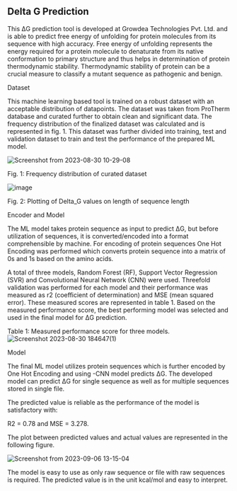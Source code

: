 ## Delta G Prediction

This ΔG prediction tool is developed at Growdea Technologies Pvt. Ltd. and is able to predict free energy of unfolding for protein molecules from its sequence with high accuracy. Free energy of unfolding represents the energy required for a protein molecule to denaturate from its native conformation to primary structure and thus helps in determination of protein thermodynamic stability. Thermodynamic stability of protein can be a crucial measure to classify a mutant sequence as pathogenic and benign. 

Dataset 

This machine learning based tool is trained on a robust dataset with an acceptable distribution of datapoints. The dataset was taken from ProTherm database and curated further to obtain clean and significant data. The frequency distribution of the finalized dataset was calculated and is represented in fig. 1. This dataset was further divided into training, test and validation dataset to train and test the performance of the prepared ML model.

![Screenshot from 2023-08-30 10-29-08](https://github.com/Growdeatechnology/Delta-G-Prediction/assets/72397529/851978c9-09e9-45b2-9dbd-9346248b3800)

Fig. 1: Frequency distribution of curated dataset 

![image](https://github.com/Growdeatechnology/Delta-G-Prediction/assets/72397529/f2472964-518b-424a-a879-327fa1a3b23d)

Fig. 2: Plotting of Delta_G values on length of sequence length

Encoder and Model 

The ML model takes protein sequence as input to predict ΔG, but before utilization of sequences, it is converted/encoded into a format comprehensible by machine. For encoding of protein sequences One Hot Encoding was performed which converts protein sequence into a matrix of 0s and 1s based on the amino acids. 

A total of three models, Random Forest (RF), Support Vector Regression (SVR) and Convolutional Neural Network (CNN) were used. Threefold validation was performed for each model and their performance was measured as r2 (coefficient of determination) and MSE (mean squared error). These measured scores are represented in table 1. Based on the measured performance score, the best performing model was selected and used in the final model for ΔG prediction. 

Table 1: Measured performance score for three models. 
![Screenshot 2023-08-30 184647(1)](https://github.com/Growdeatechnology/Delta-G-Prediction/assets/72397529/522f76f6-a946-4767-a6d2-5c46c1b59f18)

Model 

The final ML model utilizes protein sequences which is further encoded by One Hot Encoding and using -CNN model predicts ΔG. The developed model can predict ΔG for single sequence as well as for multiple sequences stored in single file.  

The predicted value is reliable as the performance of the model is satisfactory with: 

R2 = 0.78 and MSE = 3.278. 

The plot between predicted values and actual values are represented in the following figure.

![Screenshot from 2023-09-06 13-15-04](https://github.com/Growdeatechnology/Delta-G-Prediction/assets/72397529/20bfb8c8-f726-48f8-b9e2-104845928fc6)


The model is easy to use as only raw sequence or file with raw sequences is required. The predicted value is in the unit kcal/mol and easy to interpret. 
